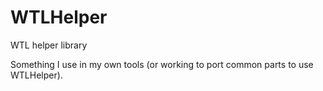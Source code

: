 # WTLHelper
WTL helper library

Something I use in my own tools (or working to port common parts to use WTLHelper).
